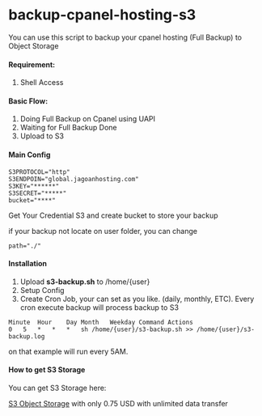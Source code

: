 # backup-cpanel-hosting-s3
You can use this script to backup your cpanel hosting (Full Backup) to Object Storage

#### Requirement:
1. Shell Access

#### Basic Flow:
1. Doing Full Backup on Cpanel using UAPI
2. Waiting for Full Backup Done
3. Upload to S3

#### Main Config
```shell script
S3PROTOCOL="http"
S3ENDPOIN="global.jagoanhosting.com"
S3KEY="******"
S3SECRET="*****"
bucket="****"
```

Get Your Credential S3 and create bucket to store your backup

if your backup not locate on user folder, you can change
```shell script
path="./"
```

#### Installation
1. Upload **s3-backup.sh** to /home/{user}
2. Setup Config
3. Create Cron Job, your can set as you like. (daily, monthly, ETC). Every cron execute backup will process backup to S3
```shell script
Minute	Hour	Day	Month	Weekday	Command	Actions
0	5	*	*	*	sh /home/{user}/s3-backup.sh >> /home/{user}/s3-backup.log
```
on that example will run every 5AM.

#### How to get S3 Storage
You can get S3 Storage here: 

[S3 Object Storage](https://www.jagoanhosting.com/cloud-object-storage/?utm_source=github&utm_medium=readme&utm_campaign=BackupS3&utm_id=BackupS3)
with only 0.75 USD with unlimited data transfer
